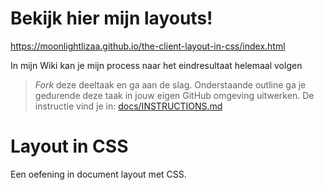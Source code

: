 # Bekijk hier mijn layouts!
https://moonlightlizaa.github.io/the-client-layout-in-css/index.html

In mijn Wiki kan je mijn process naar het eindresultaat helemaal volgen


> _Fork_ deze deeltaak en ga aan de slag. Onderstaande outline ga je gedurende deze taak in jouw eigen GitHub omgeving uitwerken. 
De instructie vind je in: [docs/INSTRUCTIONS.md](docs/INSTRUCTIONS.md)

# Layout in CSS

Een oefening in document layout met CSS.
